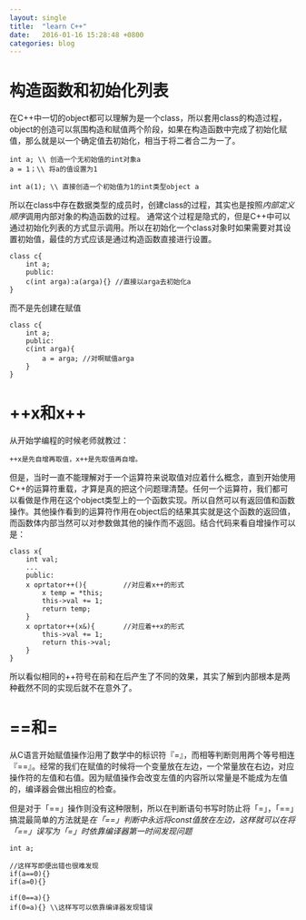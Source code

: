```yaml
---
layout: single
title:  "learn C++"
date:   2016-01-16 15:28:48 +0800
categories: blog
---
```


# 构造函数和初始化列表

在C++中一切的object都可以理解为是一个class，所以套用class的构造过程，object的创造可以氛围构造和赋值两个阶段，如果在构造函数中完成了初始化赋值，那么就是以一个确定值去初始化，相当于将二者合二为一了。

    int a; \\ 创造一个无初始值的int对象a
    a = 1；\\ 将a的值设置为1

    int a(1); \\ 直接创造一个初始值为1的int类型object a

所以在class中存在数据类型的成员时，创建class的过程，其实也是按照*内部定义顺序*调用内部对象的构造函数的过程。 通常这个过程是隐式的，但是C++中可以通过初始化列表的方式显示调用。所以在初始化一个class对象时如果需要对其设置初始值，最佳的方式应该是通过构造函数直接进行设置。

    class c{
        int a;
        public:
        c(int arga):a(arga){} //直接以arga去初始化a
    }

而不是先创建在赋值

    class c{
        int a;
        public:
        c(int arga){
            a = arga; //对啊赋值arga
        }
    }

# ++x和x++

从开始学编程的时候老师就教过：

    ++x是先自增再取值，x++是先取值再自增。

但是，当时一直不能理解对于一个运算符来说取值对应着什么概念，直到开始使用C++的运算符重载，才算是真的把这个问题理清楚。任何一个运算符，我们都可以看做是作用在这个object类型上的一个函数实现。所以自然可以有返回值和函数操作。其他操作看到的运算符作用在object后的结果其实就是这个函数的返回值，而函数体内部当然可以对参数做其他的操作而不返回。结合代码来看自增操作可以是：

    class x{
        int val;
        ...
        public:
        x oprtator++(){         //对应着x++的形式
            x temp = *this;
            this->val += 1;
            return temp;
        }
        x oprtator++(x&){       //对应着++x的形式
            this->val += 1;
            return this->val;
        }
    }

所以看似相同的++符号在前和在后产生了不同的效果，其实了解到内部根本是两种截然不同的实现后就不在意外了。

# ==和=

从C语言开始赋值操作沿用了数学中的标识符『=』，而相等判断则用两个等号相连『==』。经常的我们在赋值的时候将一个变量放在左边，一个常量放在右边，对应操作符的左值和右值。因为赋值操作会改变左值的内容所以常量是不能成为左值的，编译器会做出相应的检查。

但是对于「==」操作则没有这种限制，所以在判断语句书写时防止将「=」，「==」搞混最简单的方法就是*在「==」判断中永远将const值放在左边，这样就可以在将「==」误写为「=」时依靠编译器第一时间发现问题*

    int a;

    //这样写即便出错也很难发现
    if(a==0){}
    if(a=0){}

    if(0==a){}
    if(0=a){} \\这样写可以依靠编译器发现错误


